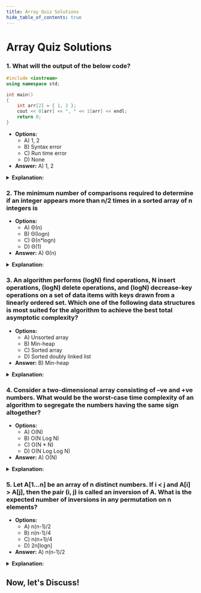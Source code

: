 ```yaml
---
title: Array Quiz Solutions
hide_table_of_contents: true
---
```


<h1 class="text-center text-3xl font-bold mt-4">Array Quiz Solutions</h1>

<main className="mx-2 p-6">

### 1. What will the output of the below code?

```cpp
#include <iostream>
using namespace std;

int main()
{
    int arr[2] = { 1, 2 };
    cout << 0[arr] << ", " << 1[arr] << endl;
    return 0;
}
```
- **Options:**
  - A) 1, 2
  - B) Syntax error
  - C) Run time error
  - D) None
- **Answer:** A) 1, 2

<details>
  <summary><b>Explanation:</b></summary>
  In C++, array subscripting works in both ways. `arr[0]` is the same as `0[arr]`. Hence, `0[arr]` gives the first element of the array (1), and `1[arr]` gives the second element (2). Therefore, the output is 1, 2.
</details>

<Ads />

### 2. The minimum number of comparisons required to determine if an integer appears more than n/2 times in a sorted array of n integers is
- **Options:**
  - A) Θ(n)
  - B) Θ(logn)
  - C) Θ(n*logn)
  - D) Θ(1)
- **Answer:** A) Θ(n)

<details>
  <summary><b>Explanation:</b></summary>
  In a sorted array, once you find a majority element (if it exists), you only need to perform a linear scan to count its occurrences and verify if it appears more than n/2 times. Thus, the minimum number of comparisons is Θ(n).
</details>

<AdsComponent />

### 3. An algorithm performs (logN) find operations, N insert operations, (logN) delete operations, and (logN) decrease-key operations on a set of data items with keys drawn from a linearly ordered set. Which one of the following data structures is most suited for the algorithm to achieve the best total asymptotic complexity?
- **Options:**
  - A) Unsorted array
  - B) Min-heap
  - C) Sorted array
  - D) Sorted doubly linked list
- **Answer:** B) Min-heap

<details>
  <summary><b>Explanation:</b></summary>
  Min-heaps are optimal for algorithms that require frequent insertion, deletion, and decrease-key operations. A min-heap supports insertions in O(log N) time and is efficient for find-minimum and delete-minimum operations, making it ideal for this problem.
</details>

<Ads />

### 4. Consider a two-dimensional array consisting of –ve and +ve numbers. What would be the worst-case time complexity of an algorithm to segregate the numbers having the same sign altogether?
- **Options:**
  - A) O(N)
  - B) O(N Log N)
  - C) O(N * N)
  - D) O(N Log Log N)
- **Answer:** A) O(N)

<details>
  <summary><b>Explanation:</b></summary>
  This problem can be solved in linear time by using the two-pointer technique, one starting at the beginning and the other at the end. Thus, the worst-case time complexity is O(N).
</details>

<AdsComponent />

### 5. Let A[1...n] be an array of n distinct numbers. If i < j and A[i] > A[j], then the pair (i, j) is called an inversion of A. What is the expected number of inversions in any permutation on n elements?
- **Options:**
  - A) n(n-1)/2
  - B) n(n-1)/4
  - C) n(n+1)/4
  - D) 2n[logn]
- **Answer:** A) n(n-1)/2

<details>
  <summary><b>Explanation:</b></summary>
  An inversion occurs when two elements are out of order. In a worst-case scenario (a completely reverse sorted array), the number of inversions is n(n-1)/2, which is the maximum number of comparisons needed to sort the array.
</details>

<Ads />

<h2 className="text-center text-gray-800 dark:text-gray-200">
Now, let's Discuss!
</h2>

<GiscusComponent />

</main>